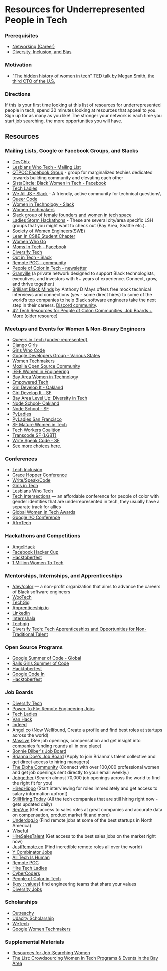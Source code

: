 # Resources for Underrepresented People in Tech

### Prerequisites

- [Networking (Career)](/career/networking-career.md)
- [Diversity, Inclusion, and Bias](/diversity-inclusion-bias/inclusion.md)

### Motivation

- ["The hidden history of women in tech" TED talk by Megan Smith, the third CTO of the U.S.](https://youtu.be/7YPlrs9-IVM)

### Directions

If this is your first time looking at this list of resources for underrepresented people in tech, spend 30 minutes looking at resources that appeal to you. Sign up for as many as you like! The stronger your network is each time you start job searching, the more opportunities you will have.

## Resources

### Mailing Lists, Google or Facebook Groups, and Slacks

- [DevChix](https://groups.google.com/forum/#!forum/devchix)
- [Lesbians Who Tech - Mailing List](https://lesbianswhotech.org/signup/)
- [QTPOC Facebook Group](https://www.facebook.com/groups/qtpocintech/?source_id=174517386668181) - group for marginalized techies dedicated towards building community and elevating each other
- [SistaCircle: Black Women in Tech - Facebook](https://www.facebook.com/groups/scbwit/)
- [Tech Ladies](https://www.hiretechladies.com/join)
- [We All JS - Slack](https://wealljs.org/) - A friendly, active community for technical questions\
- [Queer Code](https://queer-code.org/)
- [Women in Technology - Slack](https://witchat.github.io/)
- [Women Techmakers](https://www.womentechmakers.com/membership)
- [Slack group of female founders and women in tech space](https://slofile.com/slack/femalefounders)
- [Ladies Storm Hackathons](https://www.facebook.com/groups/LadiesStormHackathons) - These are several city/area specific LSH groups that you might want to check out (Bay Area, Seattle etc.).
- [Society of Women Engineers(SWE)](https://www.facebook.com/groups/441763142924061)
- [Lean In CS&E Student Chapter](https://www.facebook.com/groups/leanincsestudents)
- [Women Who Go](https://www.womenwhogo.org/)
- [Moms In Tech - Facebook](https://www.facebook.com/groups/momsintechgroup/)
- [Diversify Tech](https://www.diversifytech.com/)
- [Out in Tech - Slack](https://outintech.com/)
- [Remote POC - community](https://remotepoc.com/community/)
- [People of Color in Tech - newsletter](https://newsletter.peopleofcolorintech.com/)
- [Granville](https://joingranville.com/) (a private network designed to support Black technologists, executives, and investors with 5+ years of experience. Connect, grow, and thrive together.)
- [Brilliant Black Minds](https://karat.com/brilliant-black-minds/) by Anthony D Mays offers free mock technical interviews and connections (yes - some direct hires) to some of the world’s top companies to help Black software engineers take the next step in their careers. [Discord community](https://discord.com/invite/CUwh69axdE).
- [42 Tech Resources for People of Color: Communities, Job Boards + More](https://learntocodewith.me/posts/poc-tech-resources/) (older resource)

### Meetups and Events for Women & Non-Binary Engineers

- [Queers in Tech {under-represented}](https://www.meetup.com/Queers-in-Tech-under-represented/)
- [Django Girls](https://djangogirls.org/)
- [Girls Who Code](https://girlswhocode.com/)
- [Google Developers Group - Various States](https://developers.google.com/programs/community/)
- [Women Techmakers](https://www.womentechmakers.com/india)
- [Mozilla Open Source Community](https://www.mozilla.org/en-US/moss/)
- [IEEE Women in Engineering](https://wie.ieee.org/events/)
- [Bay Area Women in Technology](https://www.meetup.com/Bay-Area-Women-in-Technology-Meetup/events/)
- [Empowered Tech](https://www.meetup.com/empowered-tech/events/)
- [Girl Develop It - Oakland](https://www.meetup.com/Girl-Develop-It-oakland/)
- [Girl Develop It - SF](https://www.meetup.com/Girl-Develop-It-San-Francisco/)
- [Bay Area Level Up: Diversity in Tech](https://www.meetup.com/Maven-Diversity-in-Tech-Women-Level-Up/events/)
- [Node School- Oakland](https://nodeschool.io/oakland/)
- [Node School - SF](https://nodeschool.io/sanfrancisco/)
- [PyLadies](https://www.pyladies.com/)
- [PyLadies San Francisco](https://www.meetup.com/PyLadiesSF/)
- [SF Mature Women in Tech](https://www.meetup.com/SFMatureWomeninTech/events/)
- [Tech Workers Coalition](https://techworkerscoalition.org/sf-bay-area/)
- [Transcode SF (LGBT)](https://www.meetup.com/TranscodeSF/)
- [Write Speak Code - SF](https://www.meetup.com/WriteSpeakCode-SFBay/)
- [See more choices here.](https://www.meetup.com/find/?allMeetups=false&keywords=women+tech&radius=5&userFreeform=San+Francisco%2C+CA&mcId=z94121&mcName=San+Francisco%2C+CA&sort=recommended&eventFilter=mysugg)

### Conferences

- [Tech Inclusion](https://techinclusion.co/)
- [Grace Hopper Conference](https://ghc.anitab.org/)
- [Write/Speak/Code](https://www.writespeakcode.com/#conference)
- [Girls in Tech](https://girlswhocode.com/locations)
- [Lesbians Who Tech](https://lesbianswhotech.org/)
- [Tech Intersections](https://techintersections.org/) — an affordable conference for people of color with gender identities that are underrepresented in tech, they usually have a separate track for allies
- [Global Women in Tech Awards](https://womeninitawards.com/)
- [Google I/O Conference](https://events.google.com/io/)
- [AfroTech](https://afrotech.com/)

### Hackathons and Competitions

- [AngelHack](https://angelhack.com/)
- [Facebook Hacker Cup](https://www.facebook.com/hackercup/)
- [Hacktoberfest](https://hacktoberfest.digitalocean.com/)
- [1 Million Women To Tech](https://www.facebook.com/1millionwomentotech/)

### Mentorships, Internships, and Apprenticeships

- [/dev/color](https://www.devcolor.org) — a non-profit organization that aims to advance the careers of Black software engineers
- [WooTech](https://wootechnology.github.io/Website/)
- [TechGig](https://www.techgig.com/)
- [Apprenticeship.io](https://www.apprenticeship.io/)
- [LinkedIn](https://www.linkedin.com/)
- [Internshala](https://internshala.com/)
- [Techgig](https://www.techgig.com/)
- [Diversify Tech: Tech Apprenticeships and Opportunities for Non-Traditional Talent](https://blog.diversifytech.com/tech-apprenticeships-and-opportunities-for-non-traditional-talent/?utm_source=early-talent.diversifytech.com)

### Open Source Programs

- [Google Summer of Code - Global](https://summerofcode.withgoogle.com/)
- [Rails Girls Summer of Code](https://railsgirlssummerofcode.org/)
- [Hacktoberfest](https://hacktoberfest.digitalocean.com/)
- [Google Code In](https://codein.withgoogle.com/archive/)
- [Hacktoberfest](https://hacktoberfest.digitalocean.com/)

### Job Boards

- [Diversify Tech](https://www.diversifytech.com/job-board)
- [Power To Fly: Remote Engineering Jobs](https://powertofly.com/)
- [Tech Ladies](https://www.hiretechladies.com/)
- [Van Hack](https://www.vanhack.com/)
- [Indeed](https://www.indeed.com/)
- [Angel.co](http://angel.co/) (Now Wellfound, Create a profile and find best roles at startups across the world)
- [Massive](https://usemassive.com/) (See job openings, compensation and get insight into companies funding rounds all in one place)
- [Bonnie Dilber's Job Board](https://bonnie.pallet.com/jobs)
- [Brianna Doe's Job Board](https://briannadoe.pallet.com/jobs) (Apply to join Brianna's talent collective and get direct access to hiring managers)
- [The Elpha Community](https://elpha.com/) (Connect with over 100,000 professional women and get job openings sent directly to your email weekly.)
- [Jobgether](https://jobgether.com/search-offers?meta.locations=622a65bd671f2c8b98faca15&sort=relevance) (Search almost 70,000 job openings across the world to find the right fit for you)
- [HiredHippo](https://hiredhippo.ai/) (Start interviewing for roles immediately and get access to salary information upfront)
- [StillHiring.Today](https://stillhiring.today/) (All the tech companies that are still hiring right now - gets updated daily)
- [RepVue](http://bit.ly/3XFrQCA) (Get access to sales roles at great companies and accurate data on compensation, product market fit and more)
- [Underdog.io](http://underdog.io/) (Find remote jobs at some of the best startups in North America)
- [Wiseful](https://www.wiseful.co/thelist)
- [HireSalesTalent](https://hiresalestalent.com/) (Get access to the best sales jobs on the market right now)
- [JustRemote.co](http://justremote.co/) (Find incredible remote roles all over the world)
- [Y Combinator Jobs](https://news.ycombinator.com/jobs)
- [All Tech Is Human](https://alltechishuman.org/responsible-tech-job-board)
- [Remote POC](https://remotepoc.com/search/)
- [Hire Tech Ladies](https://www.hiretechladies.com/jobs)
- [CyberCoders](https://www.cybercoders.com/)
- [People of Color in Tech](https://www.pocitjobs.com/)
- [{key : values}](https://www.keyvalues.com/) find engineering teams that share your values
- [Diversity Jobs](https://www.diversityworking.com/)

### Scholarships

- [Outreachy](https://www.outreachy.org/docs/internship/)
- [Udacity Scholarship](https://www.udacity.com/scholarships)
- [WeTech](https://www.iie.org/Programs/WeTech)
- [Google Women Techmakers](https://www.womentechmakers.com/scholars)

### Supplemental Materials

- [Resources for Job-Searching Women](https://docs.google.com/document/d/1iEQbCe4f5YPoQm25ILGRq50kZZ3qqn44xwWtGi0CH0Y/edit)
- [The List: Crowdsourcing Women In Tech Programs & Events in the Bay Area](https://medium.com/@karenchurch/crowdsourcing-women-in-tech-programs-events-in-the-bay-area-b4de28233522)
